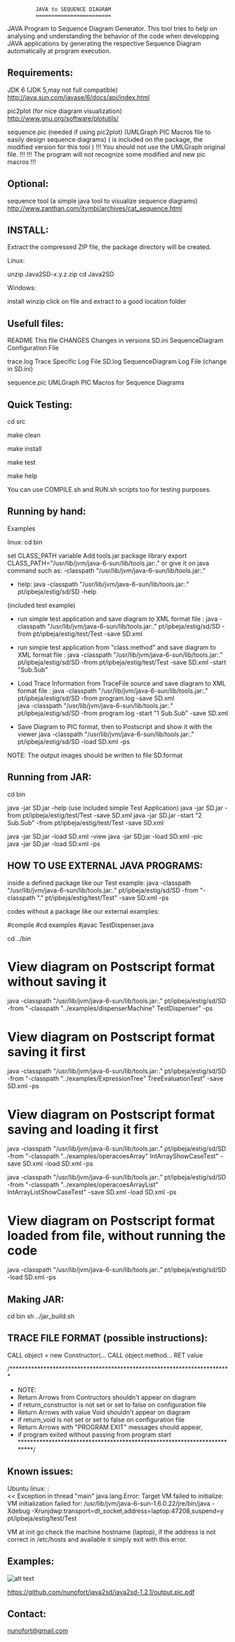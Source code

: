 
             JAVA to SEQUENCE DIAGRAM 
             ========================
 
JAVA Program to Sequence Diagram Generator. This tool tries to help on analysing and understanding the behavior of the code when developping JAVA applications by generating the respective Sequence Diagram automatically at program execution.


Requirements: 
-------------

JDK 6 (JDK 5,may not full compatible) 
http://java.sun.com/javase/6/docs/api/index.html

pic2plot (for nice diagram visualization) 
http://www.gnu.org/software/plotutils/

sequence.pic (needed if using pic2plot) 
(UMLGraph PIC Macros file to easily design sequence diagrams) 
( is included on the package, the modified version for this tool )
!!! You should not use the UMLGraph original file. !!!
!!! The program will not recognize some modified and new pic macros !!! 

Optional:
---------

sequence tool (a simple java tool to visualize sequence diagrams)
http://www.zanthan.com/itymbi/archives/cat_sequence.html

INSTALL:
--------
Extract the compressed ZIP file, the package directory will be created.

Linux:

unzip Java2SD-x.y.z.zip 
cd Java2SD 

Windows:

install winzip
click on file and extract to a good location folder 

Usefull files: 
--------------

README               This file
CHANGES              Changes in versions
SD.ini               SequenceDiagram Configuration File 

trace.log            Trace Specific Log File
SD.log               SequenceDiagram Log File (change in SD.ini) 

sequence.pic         UMLGraph PIC Macros for Sequence Diagrams


Quick Testing:
--------------

cd src

make clean

make install

make test

make help

You can use COMPILE.sh and RUN.sh scripts too for testing purposes.

Running by hand: 
----------------

Examples

linux:
cd bin

set CLASS_PATH variable 
Add tools.jar package library 
export CLASS_PATH="/usr/lib/jvm/java-6-sun/lib/tools.jar:."
or give it on java command such as:
-classpath "/usr/lib/jvm/java-6-sun/lib/tools.jar:."

- help:
java -classpath "/usr/lib/jvm/java-6-sun/lib/tools.jar:." 
 pt/ipbeja/estig/sd/SD -help

(included test example)
- run simple test application and save diagram to XML format file :
java -classpath "/usr/lib/jvm/java-6-sun/lib/tools.jar:."
 pt/ipbeja/estig/sd/SD -from pt/ipbeja/estig/test/Test -save SD.xml 

- run simple test application from "class.method" and save diagram 
  to XML format file :
java -classpath "/usr/lib/jvm/java-6-sun/lib/tools.jar:."
 pt/ipbeja/estig/sd/SD -from pt/ipbeja/estig/test/Test -save SD.xml
 -start "Sub.Sub"  

- Load Trace Information from TraceFile source and save diagram to 
 XML format file :
java -classpath "/usr/lib/jvm/java-6-sun/lib/tools.jar:."
 pt/ipbeja/estig/sd/SD -from program.log -save SD.xml  
java -classpath "/usr/lib/jvm/java-6-sun/lib/tools.jar:."
 pt/ipbeja/estig/sd/SD -from program.log -start "1 Sub.Sub" -save SD.xml 

- Save Diagram to PIC format, then to Postscript and show it with the viewer 
java -classpath "/usr/lib/jvm/java-6-sun/lib/tools.jar:."
 pt/ipbeja/estig/sd/SD -load SD.xml -ps 

NOTE: The output images should be written to file SD.format

Running from JAR: 
-----------------

cd bin

java -jar SD.jar -help
(use included simple Test Application) 
java -jar SD.jar -from pt/ipbeja/estig/test/Test -save SD.xml 
java -jar SD.jar -start "2 Sub.Sub" -from pt/ipbeja/estig/test/Test
 -save SD.xml 
 
java -jar SD.jar -load SD.xml -view
java -jar SD.jar -load SD.xml -pic  
java -jar SD.jar -load SD.xml -ps 
 

HOW TO USE EXTERNAL JAVA PROGRAMS:
----------------------------------

inside a defined package like our Test example: 
java -classpath "/usr/lib/jvm/java-6-sun/lib/tools.jar:."
 pt/ipbeja/estig/sd/SD -from "-classpath \".\" pt/ipbeja/estig/test/Test"
 -save SD.xml -ps 

codes without a package like our external examples:

#compile
#cd examples
#javac TestDispenser.java

cd ../bin

# View diagram on Postscript format without saving it 
java -classpath "/usr/lib/jvm/java-6-sun/lib/tools.jar:."
 pt/ipbeja/estig/sd/SD -from "-classpath \"../examples/dispenserMachine\"
 TestDispenser" -ps 

# View diagram on Postscript format saving it first 
java -classpath "/usr/lib/jvm/java-6-sun/lib/tools.jar:."
 pt/ipbeja/estig/sd/SD -from "-classpath \"../examples/ExpressionTree\"
 TreeEvaluationTest" -save SD.xml -ps 

# View diagram on Postscript format saving and loading it first 
java -classpath "/usr/lib/jvm/java-6-sun/lib/tools.jar:."
 pt/ipbeja/estig/sd/SD -from "-classpath \"../examples/operacoesArray\"
 IntArrayShowCaseTest" -save SD.xml -load SD.xml -ps 

java -classpath "/usr/lib/jvm/java-6-sun/lib/tools.jar:."
 pt/ipbeja/estig/sd/SD -from "-classpath \"../examples/operacoesArrayList\"
 IntArrayListShowCaseTest" -save SD.xml -load SD.xml -ps 

# View diagram on Postscript format loaded from file, without running the code 
java -classpath "/usr/lib/jvm/java-6-sun/lib/tools.jar:."
 pt/ipbeja/estig/sd/SD -load SD.xml -ps 

Making JAR:
-----------
cd bin
sh ../jar_build.sh



TRACE FILE FORMAT (possible instructions): 
------------------------------------------
 CALL object = new Constructor(...
 CALL object.method...
 RET value

/************************************************************************
* NOTE:
* Return Arrows from Contructors shouldn't appear on diagram
* if return_constructor is not set or set to false on configuration file
* Return Arrows with value Void shouldn't appear on diagram
* if return_void is not set or set to false on configuration file
* Return Arrows with "PROGRAM EXIT" messages should appear, 
* if program exited without passing from program start 
*************************************************************************/

Known issues:
-------------

Ubuntu linux: :  
<<
Exception in thread "main" java.lang.Error: Target VM failed to initialize: VM initialization failed for: /usr/lib/jvm/java-6-sun-1.6.0.22/jre/bin/java -Xdebug -Xrunjdwp:transport=dt_socket,address=laptop:47208,suspend=y pt/ipbeja/estig/test/Test
>>
VM at init go check the machine hostname (laptop), if the address is not correct in /etc/hosts and available it simply exit with this error.

Examples:
---------

![alt text](https://github.com/nunofort/java2sd/master/java2sd-1.2.1/output.pic001.jpg)

https://github.com/nunofort/java2sd/java2sd-1.2.1/output.pic.pdf

Contact: 
--------

nunofort@gmail.com

